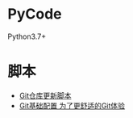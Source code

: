 # PyCode
Python3.7+

# 脚本
- [Git仓库更新脚本](./script/git_update.py)
- [Git基础配置 为了更舒适的Git体验](./script/git_init.py)
